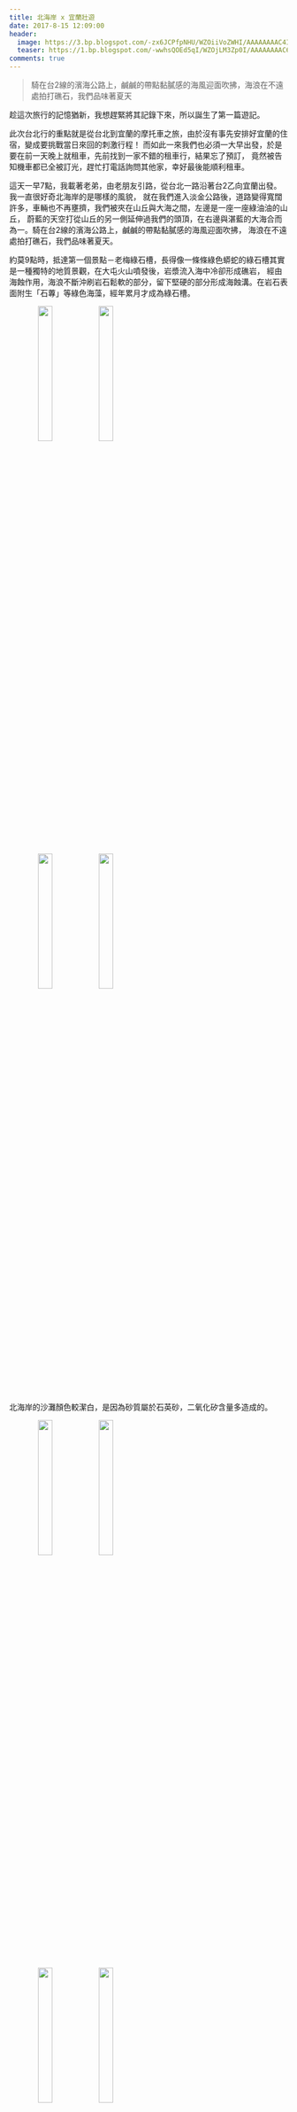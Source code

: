 ```yaml
---
title: 北海岸 x 宜蘭壯遊
date: 2017-8-15 12:09:00
header:
  image: https://3.bp.blogspot.com/-zx6JCPfpNHU/WZOiiVoZWHI/AAAAAAAAC4I/84D0mx2tuwMwqdtrQPGdcx64_o7bI51EwCKgBGAs/s1600/DSC_0339.JPG
  teaser: https://1.bp.blogspot.com/-wwhsQOEd5qI/WZOjLM3Zp0I/AAAAAAAAC6A/PjkTtkcn90ki_rKXX1kBNPcBkV3g_i7hACKgBGAs/s1600/DSC_0328.JPG
comments: true
---
```


>騎在台2線的濱海公路上，鹹鹹的帶點黏膩感的海風迎面吹拂，海浪在不遠處拍打礁石，我們品味著夏天

趁這次旅行的記憶猶新，我想趕緊將其記錄下來，所以誕生了第一篇遊記。

此次台北行的重點就是從台北到宜蘭的摩托車之旅，由於沒有事先安排好宜蘭的住宿，變成要挑戰當日來回的刺激行程！
而如此一來我們也必須一大早出發，於是要在前一天晚上就租車，先前找到一家不錯的租車行，結果忘了預訂，
竟然被告知機車都已全被訂光，趕忙打電話詢問其他家，幸好最後能順利租車。

這天一早7點，我載著老弟，由老朋友引路，從台北一路沿著台2乙向宜蘭出發。我一直很好奇北海岸的是哪樣的風貌，
就在我們進入淡金公路後，道路變得寬闊許多，車輛也不再壅擠，我們被夾在山丘與大海之間，左邊是一座一座綠油油的山丘，
蔚藍的天空打從山丘的另一側延伸過我們的頭頂，在右邊與湛藍的大海合而為一。騎在台2線的濱海公路上，鹹鹹的帶點黏膩感的海風迎面吹拂，
海浪在不遠處拍打礁石，我們品味著夏天。

約莫9點時，抵達第一個景點－老梅綠石槽，長得像一條條綠色蟒蛇的綠石槽其實是一種獨特的地質景觀，在大屯火山噴發後，岩漿流入海中冷卻形成礁岩，
經由海蝕作用，海浪不斷沖刷岩石鬆軟的部分，留下堅硬的部分形成海蝕溝。在岩石表面附生「石蓴」等綠色海藻，經年累月才成為綠石槽。

<figure class="half">
    <img src="https://2.bp.blogspot.com/-Q-XbkA86dN4/WZOjhdinDII/AAAAAAAAC7I/woiPHtr5HIMdr7GWgMNAU_spl1JATisfACKgBGAs/s1600/DSC_0312.JPG" height="25%" width="25%">
    <img src="https://1.bp.blogspot.com/-tpiHSxDElew/WZOjhUAmtRI/AAAAAAAAC7I/BSVR6QDcnzUPO-LbJwnDKKJv6pZ0NH52wCKgBGAs/s1600/DSC_0314.JPG" height="25%" width="25%">
</figure>
<figure class="half">
    <img src="https://1.bp.blogspot.com/-tLr8VySNseg/WZOjheUZToI/AAAAAAAAC7I/uZAB2Xsi4tk5fKZGtJNqb7aDXe4jzkL6QCKgBGAs/s1600/DSC_0315.JPG" height="25%" width="25%">
    <img src="https://4.bp.blogspot.com/-IU6Uv_zWdbc/WZOjhXPt5eI/AAAAAAAAC7I/mAbffZ6g90UjlBLMVdQZK8Yj1KvuzkQLgCKgBGAs/s1600/DSC_0317.JPG" height="25%" width="25%">
</figure>

北海岸的沙灘顏色較潔白，是因為砂質屬於石英砂，二氧化矽含量多造成的。

<figure class="half">
    <img src="https://4.bp.blogspot.com/-gEzKw7xJ-sY/WZOjhfDPIsI/AAAAAAAAC7I/cxvdNmT1gW82uA7o00kfoGoGPn3CVjRgQCKgBGAs/s1600/DSC_0321.JPG" height="25%" width="25%">
    <img src="https://3.bp.blogspot.com/-8-lHkpkuW-U/WZOjhR2-CoI/AAAAAAAAC7I/H8UlG8v9fsEjdPyMB2TJaBuCN85DIf_rQCKgBGAs/s1600/DSC_0324.JPG" height="25%" width="25%">
</figure>
<figure class="half">
    <img src="https://4.bp.blogspot.com/-mcMDNq9BiQc/WZOjheNZqRI/AAAAAAAAC7I/Q2rMv_B67x4gxINCjbh-Ub-9U8-N_CgsQCKgBGAs/s1600/DSC_0325.JPG" height="25%" width="25%">
    <img src="https://4.bp.blogspot.com/-Rb7fXlf_aKA/WZOjhXZj2AI/AAAAAAAAC7I/hQ-O9CfMA-IDJh7R6fBDJ2hDkxkHZ-8UgCKgBGAs/s1600/DSC_0326.JPG" height="25%" width="25%">
</figure>
<figure class="half">
    <img src="https://3.bp.blogspot.com/-ZLDdRQ7hVN8/WZOjhajDWcI/AAAAAAAAC7I/JEl_M4bFo9AersRgblm0Q5YR_VimscSswCKgBGAs/s1600/DSC_0328.JPG" height="25%" width="25%">
    <img src="https://2.bp.blogspot.com/-yXb0ufZ5_Pw/WZOjhZuiH6I/AAAAAAAAC7I/RrInUAP08S8GJQGSLN_lV_CIRnZ8tbz1QCKgBGAs/s1600/DSC_0331.JPG" height="25%" width="25%">
</figure>

在這種艷陽高照的上午，應該除了我們這三個瘋子之外沒有人會來這裡吧，但換個方式想，等於我們包下整片純淨沙灘！

<figure class="half">
    <img src="https://2.bp.blogspot.com/-a7TxFpJmzCw/WZOjhfjRKPI/AAAAAAAAC7I/QUivITrewhE4QOF0RQ6Nl9AfaWln_cXkACKgBGAs/s1600/DSC_0332.JPG" height="25%" width="25%">
    <img src="https://4.bp.blogspot.com/-yi7t0ilc-JQ/WZOjhcxAM6I/AAAAAAAAC7I/1sVylyJfzbQTPtLBWqOmSbXknEyZjl12ACKgBGAs/s1600/DSC_0333.JPG" height="25%" width="25%">
</figure>
<figure>
  <img src="https://3.bp.blogspot.com/-W2vQi5nviCs/WZOkeXl7glI/AAAAAAAAC-Q/TaKup0ngEmcScj9rRzIp3D_JRzSVwm1CQCKgBGAs/s1600/DSC_0313.JPG"   height="25%" width="25%">
</figure>
<figure class="half">
  <img src="https://3.bp.blogspot.com/-C7n7rlGVaog/WZOkecNXTDI/AAAAAAAAC-Q/bR3kH_k4Q8QEMHyjkOvWLFnXRAIRMJe1gCKgBGAs/s1600/DSC_0319.JPG" height="25%" width="25%">
  <img src="https://4.bp.blogspot.com/-LeS_R2rHI6U/WZOkeXXYNYI/AAAAAAAAC-Q/p44jgxedyEMrbJgWjs0CicEAw9ty4qDSgCKgBGAs/s1600/DSC_0330.JPG" height="25%" width="25%">
</figure>

離開老梅後來到基隆的望幽谷，這裡是一個V字形的山谷，站在開口處可以眺望遠方的基隆嶼，因為鄰近八斗子漁港，常常還能見到遊艇劃過海面的畫面。
沿著台階步入下方谷地，兩旁綠地圍繞，青草味混合海水鹹味，再往前走上沿著山陵線搭建的木棧道，視野頓時開闊起來，豆腐岩與淺水灘伴著潮汐在腳下喧囂，
隔著一片海的基隆嶼透過薄霧靜靜地對望，非但望幽，亦忘憂。

<figure class="half">
    <img src="https://4.bp.blogspot.com/-JYh8VXpXWHc/WZOqXCgvrMI/AAAAAAAADNU/kr-aiKKQXzQxTB3lA8zxjG6Cowrr-G14gCKgBGAs/s1600/DSC_0337.JPG" height="25%" width="25%">
    <img src="https://1.bp.blogspot.com/-CcIt31E1x_U/WZOqXPj0KYI/AAAAAAAADNU/d29mMqDAThYfAINVP-kTPKkgXksgHyfEgCKgBGAs/s1600/DSC_0338.JPG" height="25%" width="25%">
</figure>
<figure class="half">
    <img src="https://2.bp.blogspot.com/-nEusFfTDlKk/WZOqXIyP4II/AAAAAAAADNU/GgiZ44wEVwUTOPGNythiOt_I9oJOBWTKACKgBGAs/s1600/DSC_0340.JPG" height="25%" width="25%">
    <img src="https://3.bp.blogspot.com/-rerEaamyUes/WZOqXL-0AOI/AAAAAAAADNU/Q-NEQYA-KqYifmABzcGHHR77XJFOxDFrACKgBGAs/s1600/DSC_0339.JPG" height="25%" width="25%">
</figure>
<figure>
    <img src="https://4.bp.blogspot.com/-kRj7qZ_WqC4/WZOq32_Bf6I/AAAAAAAADOs/vlztBeEfJKs9FGbp-RsMLYN7HaF3eqBjQCKgBGAs/s1600/FB_IMG_1502766935010.jpg" height="25%" width="25%">
</figure>

其實底下的海灘是可以下去玩水的，不過礙於時間已過中午，我們還需趕路，所以決定先到基隆市區解決午餐問題。實在是酷熱，雖然狂噴防曬仍有曬傷的跡象，
看了下氣象，北台灣的溫度已經紫爆，但愈是豔陽愈映照著我們的壯志，愈是高溫愈滾沸著我們的熱血，吃完午餐我們繼續上路。

接著來到台灣的極東點－三貂角燈塔，



